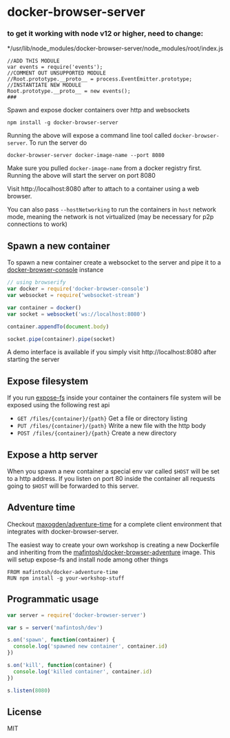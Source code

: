 # docker-browser-server

### to get it working with node v12 or higher, need to change:
*/usr/lib/node_modules/docker-browser-server/node_modules/root/index.js
```###
//ADD THIS MODULE
var events = require('events');
//COMMENT OUT UNSUPPORTED MODULE
//Root.prototype.__proto__ = process.EventEmitter.prototype;
//INSTANTIATE NEW MODULE
Root.prototype.__proto__ = new events();
###
```
Spawn and expose docker containers over http and websockets

```
npm install -g docker-browser-server
```

Running the above will expose a command line tool called `docker-browser-server`.
To run the server do

```
docker-browser-server docker-image-name --port 8080
```

Make sure you pulled `docker-image-name` from a docker registry first.
Running the above will start the server on port 8080

Visit http://localhost:8080 after to attach to a container using a web browser.

You can also pass `--hostNetworking` to run the containers in `host` network mode, meaning the network is not virtualized (may be necessary for p2p connections to work)

## Spawn a new container

To spawn a new container create a websocket to the server and pipe it to a [docker-browser-console](https://github.com/mafintosh/docker-browser-console) instance

``` js
// using browserify
var docker = require('docker-browser-console')
var websocket = require('websocket-stream')

var container = docker()
var socket = websocket('ws://localhost:8080')

container.appendTo(document.body)

socket.pipe(container).pipe(socket)
```

A demo interface is available if you simply visit http://localhost:8080 after starting the server

## Expose filesystem

If you run [expose-fs](https://github.com/mafintosh/expose-fs) inside your container the containers
file system will be exposed using the following rest api

* `GET /files/{container}/{path}` Get a file or directory listing
* `PUT /files/{container}/{path}` Write a new file with the http body
* `POST /files/{container}/{path}` Create a new directory

## Expose a http server

When you spawn a new container a special env var called `$HOST` will be set to a http address.
If you listen on port 80 inside the container all requests going to `$HOST` will be forwarded to this server.

## Adventure time

Checkout [maxogden/adventure-time](https://github.com/maxogden/adventure-time) for a complete client environment
that integrates with docker-browser-server.

The easiest way to create your own workshop is creating a new Dockerfile and inheriting from the [mafintosh/docker-browser-adventure](https://github.com/mafintosh/docker-adventure-time) image.
This will setup expose-fs and install node among other things

```
FROM mafintosh/docker-adventure-time
RUN npm install -g your-workshop-stuff
```

## Programmatic usage

``` js
var server = require('docker-browser-server')

var s = server('mafintosh/dev')

s.on('spawn', function(container) {
  console.log('spawned new container', container.id)
})

s.on('kill', function(container) {
  console.log('killed container', container.id)
})

s.listen(8080)
```

## License

MIT
